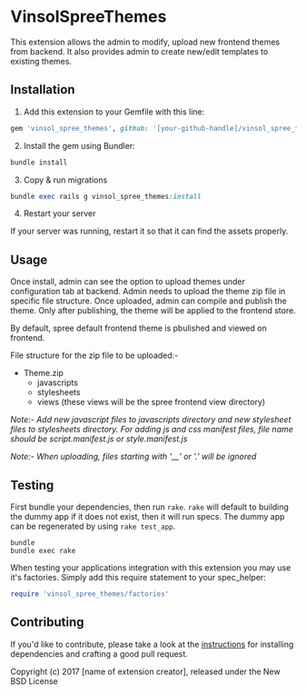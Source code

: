 VinsolSpreeThemes
==================

This extension allows the admin to modify, upload new frontend themes from backend. It also provides admin to create new/edit templates to existing themes.


## Installation

1. Add this extension to your Gemfile with this line:
  ```ruby
  gem 'vinsol_spree_themes', github: '[your-github-handle]/vinsol_spree_themes'
  ```

2. Install the gem using Bundler:
  ```ruby
  bundle install
  ```

3. Copy & run migrations
  ```ruby
  bundle exec rails g vinsol_spree_themes:install
  ```

4. Restart your server

  If your server was running, restart it so that it can find the assets properly.


## Usage

Once install, admin can see the option to upload themes under configuration tab at backend. Admin needs to upload the theme zip file in specific file structure. Once uploaded, admin can compile and publish the theme. Only after publishing, the theme will be applied to the frontend store.

By default, spree default frontend theme is pbulished and viewed on frontend.

File structure for the zip file to be uploaded:-
* Theme.zip
  * javascripts
  * stylesheets
  * views (these views will be the spree frontend view directory)

*Note:- Add new javascript files to javascripts directory and new stylesheet files to stylesheets directory. For adding js and css manifest files, file name should be script.manifest.js or style.manifest.js*

*Note:- When uploading, files starting with '__' or '.' will be ignored*


## Testing

First bundle your dependencies, then run `rake`. `rake` will default to building the dummy app if it does not exist, then it will run specs. The dummy app can be regenerated by using `rake test_app`.

```shell
bundle
bundle exec rake
```

When testing your applications integration with this extension you may use it's factories.
Simply add this require statement to your spec_helper:

```ruby
require 'vinsol_spree_themes/factories'
```


## Contributing

If you'd like to contribute, please take a look at the
[instructions](CONTRIBUTING.md) for installing dependencies and crafting a good
pull request.

Copyright (c) 2017 [name of extension creator], released under the New BSD License
